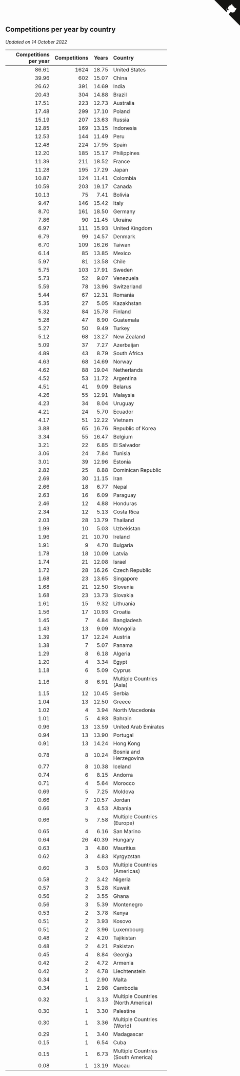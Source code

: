 ## Competitions per year by country

*Updated on 14 October 2022*

| Competitions per year | Competitions | Years | Country |
| ---: | ---: | ---: | :--- |
| 86.61 | 1624 | 18.75 | United States |
| 39.96 | 602 | 15.07 | China |
| 26.62 | 391 | 14.69 | India |
| 20.43 | 304 | 14.88 | Brazil |
| 17.51 | 223 | 12.73 | Australia |
| 17.48 | 299 | 17.10 | Poland |
| 15.19 | 207 | 13.63 | Russia |
| 12.85 | 169 | 13.15 | Indonesia |
| 12.53 | 144 | 11.49 | Peru |
| 12.48 | 224 | 17.95 | Spain |
| 12.20 | 185 | 15.17 | Philippines |
| 11.39 | 211 | 18.52 | France |
| 11.28 | 195 | 17.29 | Japan |
| 10.87 | 124 | 11.41 | Colombia |
| 10.59 | 203 | 19.17 | Canada |
| 10.13 | 75 | 7.41 | Bolivia |
| 9.47 | 146 | 15.42 | Italy |
| 8.70 | 161 | 18.50 | Germany |
| 7.86 | 90 | 11.45 | Ukraine |
| 6.97 | 111 | 15.93 | United Kingdom |
| 6.79 | 99 | 14.57 | Denmark |
| 6.70 | 109 | 16.26 | Taiwan |
| 6.14 | 85 | 13.85 | Mexico |
| 5.97 | 81 | 13.58 | Chile |
| 5.75 | 103 | 17.91 | Sweden |
| 5.73 | 52 | 9.07 | Venezuela |
| 5.59 | 78 | 13.96 | Switzerland |
| 5.44 | 67 | 12.31 | Romania |
| 5.35 | 27 | 5.05 | Kazakhstan |
| 5.32 | 84 | 15.78 | Finland |
| 5.28 | 47 | 8.90 | Guatemala |
| 5.27 | 50 | 9.49 | Turkey |
| 5.12 | 68 | 13.27 | New Zealand |
| 5.09 | 37 | 7.27 | Azerbaijan |
| 4.89 | 43 | 8.79 | South Africa |
| 4.63 | 68 | 14.69 | Norway |
| 4.62 | 88 | 19.04 | Netherlands |
| 4.52 | 53 | 11.72 | Argentina |
| 4.51 | 41 | 9.09 | Belarus |
| 4.26 | 55 | 12.91 | Malaysia |
| 4.23 | 34 | 8.04 | Uruguay |
| 4.21 | 24 | 5.70 | Ecuador |
| 4.17 | 51 | 12.22 | Vietnam |
| 3.88 | 65 | 16.76 | Republic of Korea |
| 3.34 | 55 | 16.47 | Belgium |
| 3.21 | 22 | 6.85 | El Salvador |
| 3.06 | 24 | 7.84 | Tunisia |
| 3.01 | 39 | 12.96 | Estonia |
| 2.82 | 25 | 8.88 | Dominican Republic |
| 2.69 | 30 | 11.15 | Iran |
| 2.66 | 18 | 6.77 | Nepal |
| 2.63 | 16 | 6.09 | Paraguay |
| 2.46 | 12 | 4.88 | Honduras |
| 2.34 | 12 | 5.13 | Costa Rica |
| 2.03 | 28 | 13.79 | Thailand |
| 1.99 | 10 | 5.03 | Uzbekistan |
| 1.96 | 21 | 10.70 | Ireland |
| 1.91 | 9 | 4.70 | Bulgaria |
| 1.78 | 18 | 10.09 | Latvia |
| 1.74 | 21 | 12.08 | Israel |
| 1.72 | 28 | 16.26 | Czech Republic |
| 1.68 | 23 | 13.65 | Singapore |
| 1.68 | 21 | 12.50 | Slovenia |
| 1.68 | 23 | 13.73 | Slovakia |
| 1.61 | 15 | 9.32 | Lithuania |
| 1.56 | 17 | 10.93 | Croatia |
| 1.45 | 7 | 4.84 | Bangladesh |
| 1.43 | 13 | 9.09 | Mongolia |
| 1.39 | 17 | 12.24 | Austria |
| 1.38 | 7 | 5.07 | Panama |
| 1.29 | 8 | 6.18 | Algeria |
| 1.20 | 4 | 3.34 | Egypt |
| 1.18 | 6 | 5.09 | Cyprus |
| 1.16 | 8 | 6.91 | Multiple Countries (Asia) |
| 1.15 | 12 | 10.45 | Serbia |
| 1.04 | 13 | 12.50 | Greece |
| 1.02 | 4 | 3.94 | North Macedonia |
| 1.01 | 5 | 4.93 | Bahrain |
| 0.96 | 13 | 13.59 | United Arab Emirates |
| 0.94 | 13 | 13.90 | Portugal |
| 0.91 | 13 | 14.24 | Hong Kong |
| 0.78 | 8 | 10.24 | Bosnia and Herzegovina |
| 0.77 | 8 | 10.38 | Iceland |
| 0.74 | 6 | 8.15 | Andorra |
| 0.71 | 4 | 5.64 | Morocco |
| 0.69 | 5 | 7.25 | Moldova |
| 0.66 | 7 | 10.57 | Jordan |
| 0.66 | 3 | 4.53 | Albania |
| 0.66 | 5 | 7.58 | Multiple Countries (Europe) |
| 0.65 | 4 | 6.16 | San Marino |
| 0.64 | 26 | 40.39 | Hungary |
| 0.63 | 3 | 4.80 | Mauritius |
| 0.62 | 3 | 4.83 | Kyrgyzstan |
| 0.60 | 3 | 5.03 | Multiple Countries (Americas) |
| 0.58 | 2 | 3.42 | Nigeria |
| 0.57 | 3 | 5.28 | Kuwait |
| 0.56 | 2 | 3.55 | Ghana |
| 0.56 | 3 | 5.39 | Montenegro |
| 0.53 | 2 | 3.78 | Kenya |
| 0.51 | 2 | 3.93 | Kosovo |
| 0.51 | 2 | 3.96 | Luxembourg |
| 0.48 | 2 | 4.20 | Tajikistan |
| 0.48 | 2 | 4.21 | Pakistan |
| 0.45 | 4 | 8.84 | Georgia |
| 0.42 | 2 | 4.72 | Armenia |
| 0.42 | 2 | 4.78 | Liechtenstein |
| 0.34 | 1 | 2.90 | Malta |
| 0.34 | 1 | 2.98 | Cambodia |
| 0.32 | 1 | 3.13 | Multiple Countries (North America) |
| 0.30 | 1 | 3.30 | Palestine |
| 0.30 | 1 | 3.36 | Multiple Countries (World) |
| 0.29 | 1 | 3.40 | Madagascar |
| 0.15 | 1 | 6.54 | Cuba |
| 0.15 | 1 | 6.73 | Multiple Countries (South America) |
| 0.08 | 1 | 13.19 | Macau |


<a href="https://github.com/JustinTimeCuber/wca_statistics" class="github-corner" aria-label="View source on Github"><svg width="80" height="80" viewBox="0 0 250 250" style="fill:#151513; color:#fff; position: absolute; top: 0; border: 0; right: 0;" aria-hidden="true"><path d="M0,0 L115,115 L130,115 L142,142 L250,250 L250,0 Z"></path><path d="M128.3,109.0 C113.8,99.7 119.0,89.6 119.0,89.6 C122.0,82.7 120.5,78.6 120.5,78.6 C119.2,72.0 123.4,76.3 123.4,76.3 C127.3,80.9 125.5,87.3 125.5,87.3 C122.9,97.6 130.6,101.9 134.4,103.2" fill="currentColor" style="transform-origin: 130px 106px;" class="octo-arm"></path><path d="M115.0,115.0 C114.9,115.1 118.7,116.5 119.8,115.4 L133.7,101.6 C136.9,99.2 139.9,98.4 142.2,98.6 C133.8,88.0 127.5,74.4 143.8,58.0 C148.5,53.4 154.0,51.2 159.7,51.0 C160.3,49.4 163.2,43.6 171.4,40.1 C171.4,40.1 176.1,42.5 178.8,56.2 C183.1,58.6 187.2,61.8 190.9,65.4 C194.5,69.0 197.7,73.2 200.1,77.6 C213.8,80.2 216.3,84.9 216.3,84.9 C212.7,93.1 206.9,96.0 205.4,96.6 C205.1,102.4 203.0,107.8 198.3,112.5 C181.9,128.9 168.3,122.5 157.7,114.1 C157.9,116.9 156.7,120.9 152.7,124.9 L141.0,136.5 C139.8,137.7 141.6,141.9 141.8,141.8 Z" fill="currentColor" class="octo-body"></path></svg></a><style>.github-corner:hover .octo-arm{animation:octocat-wave 560ms ease-in-out}@keyframes octocat-wave{0%,100%{transform:rotate(0)}20%,60%{transform:rotate(-25deg)}40%,80%{transform:rotate(10deg)}}@media (max-width:500px){.github-corner:hover .octo-arm{animation:none}.github-corner .octo-arm{animation:octocat-wave 560ms ease-in-out}}</style>
